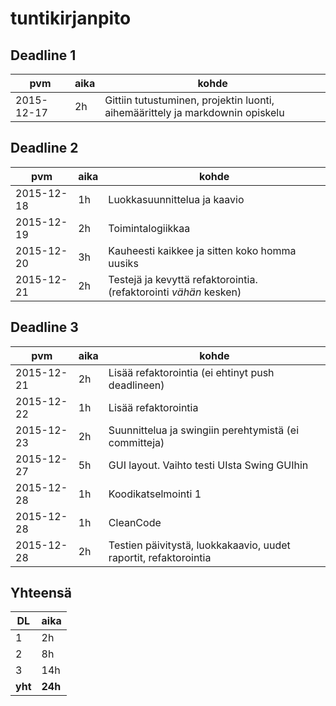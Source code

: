 # tuntikirjanpito

## Deadline 1

pvm        | aika | kohde |
-----------|------|-------|
2015-12-17 | 2h   | Gittiin tutustuminen, projektin luonti, aihemäärittely ja markdownin opiskelu |

## Deadline 2

pvm        | aika | kohde |
-----------|------|-------|
2015-12-18 | 1h   | Luokkasuunnittelua ja kaavio |
2015-12-19 | 2h   | Toimintalogiikkaa |
2015-12-20 | 3h   | Kauheesti kaikkee ja sitten koko homma uusiks |
2015-12-21 | 2h   | Testejä ja kevyttä refaktorointia. (refaktorointi *vähän* kesken) |

## Deadline 3
pvm        | aika | kohde |
-----------|------|-------|
2015-12-21 | 2h   | Lisää refaktorointia (ei ehtinyt push deadlineen) |
2015-12-22 | 1h   | Lisää refaktorointia |
2015-12-23 | 2h   | Suunnittelua ja swingiin perehtymistä (ei committeja) |
2015-12-27 | 5h   | GUI layout. Vaihto testi UIsta Swing GUIhin |
2015-12-28 | 1h   | Koodikatselmointi 1 |
2015-12-28 | 1h   | CleanCode |
2015-12-28 | 2h   | Testien päivitystä, luokkakaavio, uudet raportit, refaktorointia |

## Yhteensä

DL      | aika    |
--------|---------|
1       | 2h      |
2       | 8h      |
3       | 14h      |
**yht** | **24h** |
